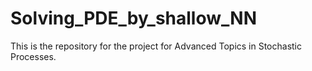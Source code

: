 # Solving_PDE_by_shallow_NN
This is the repository for the project for Advanced Topics in Stochastic Processes.
